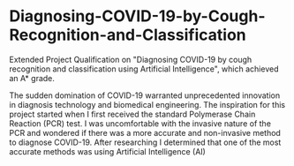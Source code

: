 # Diagnosing-COVID-19-by-Cough-Recognition-and-Classification
Extended Project Qualification on "Diagnosing COVID-19 by cough recognition and classification using Artificial Intelligence", which achieved an A* grade. 

The sudden domination of COVID-19 warranted unprecedented innovation in diagnosis
technology and biomedical engineering. The inspiration for this project started when I first received the standard Polymerase
Chain Reaction (PCR) test. I was uncomfortable with the invasive nature of the PCR and
wondered if there was a more accurate and non-invasive method to diagnose COVID-19.
After researching I determined that one of the most accurate methods was using Artificial
Intelligence (AI)
